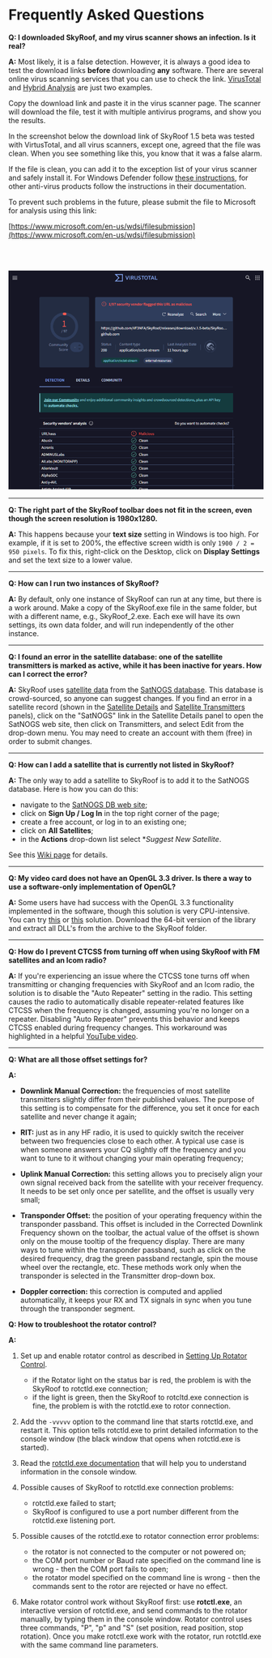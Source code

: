 # Frequently Asked Questions

**Q: I downloaded SkyRoof, and my virus scanner shows an infection. Is it real?**

**A:** Most likely, it is a false detection. However, it is always a good idea to test the download links **before** downloading **any** software. There are several online virus scanning services that you can use to check the link.
[VirusTotal](https://www.virustotal.com/gui/home/url) and [Hybrid Analysis](https://www.hybrid-analysis.com/})
are just two examples.

Copy the download link and paste it in the virus scanner page. The scanner
will download the file, test it with multiple antivirus programs, and show you the results.

In the screenshot below the download link of SkyRoof 1.5 beta was tested with VirtusTotal, and all virus scanners, except one, agreed that the file was clean. When you see something like this, you know that it was a false alarm.

If the file is clean, you can add it to the exception list of your virus scanner and safely install it. For Windows Defender follow
[these instructions](https://support.microsoft.com/en-us/windows/add-an-exclusion-to-windows-security-811816c0-4dfd-af4a-47e4-c301afe13b26#ID0EBF=Windows_11), for other anti-virus products
follow the instructions in their documentation.

To prevent such problems in the future, please submit the file to Microsoft for analysis using this link:

[https://www.microsoft.com/en-us/wdsi/filesubmission](https://www.microsoft.com/en-us/wdsi/filesubmission)

<br><br>

![VirusTotal](../images/virus_total.png)

---

**Q: The right part of the SkyRoof toolbar does not fit in the screen, even though the screen resolution is 1980x1280.**

**A:** This happens because your **text size** setting in Windows is too high. For example, if it is set to 200%, the effective
screen width is only `1900 / 2 = 950 pixels`. To fix this, right-click on the Desktop, click on **Display Settings** and set the text size
to a lower value.

---

**Q: How can I run two instances of SkyRoof?**

**A:** By default, only one instance of SkyRoof can run at any time, but there is a work around. Make a copy of the SkyRoof.exe file in the same folder, but with a different name, e.g., SkyRoof_2.exe. Each exe will have its own settings, its own data folder, and will run independently of the other instance.

---

**Q: I found an error in the satellite database: one of the satellite transmitters is marked as active, while it has been inactive for years. How can I correct the error?**

**A:** SkyRoof uses
[satellite data](satellite_data.md)
from the
[SatNOGS database](https://db.satnogs.org/).
This database is crowd-sourced, so anyone can suggest changes.
If you find an error in a satellite record (shown in the
[Satellite Details](satellite_details_panel.md)
and
[Satellite Transmitters](satellite_transmitters_panel.md)
 panels), click on the "SatNOGS" link in the Satellite Details panel  to open the SatNOGS web site, then click on Transmitters, and select Edit from the drop-down menu. You may need to create an account with them (free) in order to submit changes.

---

**Q: How can I add a satellite that is currently not listed in SkyRoof?**

**A:** The only way to add a satellite to SkyRoof is to add it to the SatNOGS database. Here is how you can do this:

- navigate to the [SatNOGS DB web site](https://db.satnogs.org/);
- click on **Sign Up / Log In** in the top right corner of the page;
- create a free account, or log in to an existing one;
- click on **All Satellites**;
- in the **Actions** drop-down list select **Suggest New Satellite*.

See this [Wiki page](https://wiki.satnogs.org/SatNOGS_DB) for details.

---

**Q: My video card does not have an OpenGL 3.3 driver. Is there a way to use a software-only implementation of OpenGL?**

**A:** Some users have had success with the OpenGL 3.3 functionality implemented in the software, though this solution is very CPU-intensive. You can try
[this](https://github.com/lightningterror/Mesa3D-Windows) or
[this](https://github.com/pal1000/mesa-dist-win) solution. Download the 64-bit version of the library and extract all DLL's from the archive to the SkyRoof folder.

---

**Q: How do I prevent CTCSS from turning off when using SkyRoof with FM satellites and an Icom radio?**

**A:** If you're experiencing an issue where the CTCSS tone turns off when transmitting or changing frequencies with SkyRoof and an Icom radio, the solution is to disable the "Auto Repeater" setting in the radio. This setting causes the radio to automatically disable repeater-related features like CTCSS when the frequency is changed, assuming you're no longer on a repeater. Disabling "Auto Repeater" prevents this behavior and keeps CTCSS enabled during frequency changes. This workaround was highlighted in a helpful [YouTube video](https://www.youtube.com/watch?v=6xO3LNsTidQ).

---

**Q: What are all those offset settings for?**

**A:**

- **Downlink Manual Correction:** the frequencies of most satellite transmitters slightly differ from their published values. The purpose of this setting is to compensate for the difference, you set it once for each satellite and never change it again;

- **RIT:** just as in any HF radio, it is used to quickly switch the receiver between two frequencies close to each other. A typical use case is when someone answers your CQ slightly off the frequency and you want to tune to it without changing your main operating frequency;

- **Uplink Manual Correction:** this setting allows you to precisely align your own signal received back from the satellite with your receiver frequency. It needs to be set only once per satellite, and the offset is usually very small;

- **Transponder Offset:** the position of your operating frequency within the transponder passband. This offset is included in the Corrected Downlink Frequency shown on the toolbar, the actual value of the offset is shown only on the mouse tooltip of the frequency display. There are many ways to tune within the transponder passband, such as click on the desired frequency, drag the green passband rectangle, spin the mouse wheel over the rectangle, etc. These methods work only when the transponder is selected in the Transmitter drop-down box.

- **Doppler correction:** this correction is computed and applied automatically, it keeps your RX and TX signals in sync when you tune through the transponder segment.

**Q: How to troubleshoot the rotator control?**

**A:** 

1. Set up and enable rotator control as described in
[Setting Up Rotator Control](setting_up_rotator_control.md).

    - if the Rotator light on the status bar is red, the problem is with the SkyRoof to rotctld.exe connection;
    - if the light is green, then the SkyRoof to rotcltd.exe connection is fine, the problem is with the rotctld.exe to rotor connection.

2. Add the `-vvvvv` option to the command line that starts rotctld.exe, and restart it. This option tells rotctld.exe to print detailed information to the console window (the black window that opens when rotctld.exe is started).

3. Read the [rotctld.exe documentation](https://hamlib.sourceforge.net/html/rotctl.1.html) that will help you to understand information in the console window.

4. Possible causes of SkyRoof to rotctld.exe connection problems:
    - rotctld.exe failed to start;
    - SkyRoof is configured to use a port number different from the rotctld.exe listening port.

5. Possible causes of the rotctld.exe to rotator connection error problems:
    - the rotator is not connected to the computer or not powered on;
    - the COM port number or Baud rate specified on the command line is wrong - then the COM port fails to open;
    - the rotator model specified on the command line is wrong - then the commands sent to the rotor are rejected or have no effect.

6. Make rotator control work without SkyRoof first: use **rotctl.exe**, an interactive version of rotctld.exe, and send commands to the rotator manually, by typing them in the console window. Rotator control uses three commands, "P", "p" and "S" (set position, read position, stop rotation). Once you make rotctl.exe work with the rotator, run rotctld.exe with the same command line parameters.
